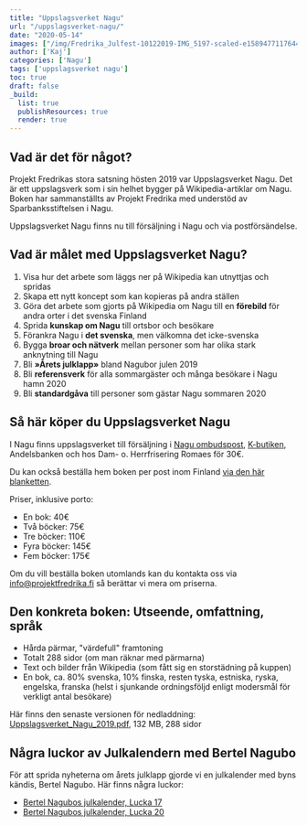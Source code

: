 ```yaml
---
title: "Uppslagsverket Nagu"
url: "/uppslagsverket-nagu/"
date: "2020-05-14"
images: ["/img/Fredrika_Julfest-10122019-IMG_5197-scaled-e1589477117644.jpg"]
author: ['Kaj']
categories: ['Nagu']
tags: ['uppslagsverket nagu']
toc: true
draft: false
_build:
  list: true
  publishResources: true
  render: true
---
```


## Vad är det för något?

Projekt Fredrikas stora satsning hösten 2019 var Uppslagsverket Nagu. Det är ett uppslagsverk som i sin helhet bygger på Wikipedia-artiklar om Nagu. Boken har sammanställts av Projekt Fredrika med understöd av Sparbanksstiftelsen i Nagu.

Uppslagsverket Nagu finns nu till försäljning i Nagu och via postförsändelse.

## Vad är målet med Uppslagsverket Nagu?

1.  Visa hur det arbete som läggs ner på Wikipedia kan utnyttjas och spridas
2.  Skapa ett nytt koncept som kan kopieras på andra ställen
3.  Göra det arbete som gjorts på Wikipedia om Nagu till en **förebild** för andra orter i det svenska Finland
4.  Sprida **kunskap om Nagu** till ortsbor och besökare
5.  Förankra Nagu i **det svenska**, men välkomna det icke-svenska
6.  Bygga **broar och nätverk** mellan personer som har olika stark anknytning till Nagu
7.  Bli **»Årets julklapp»** bland Nagubor julen 2019
8.  Bli **referensverk** för alla sommargäster och många besökare i Nagu hamn 2020
9.  Bli **standardgåva** till personer som gästar Nagu sommaren 2020

## Så här köper du Uppslagsverket Nagu

I Nagu finns uppslagsverket till försäljning i [Nagu ombudspost](https://saaristovaraus.fi/matkailuneuvonta/), [K-butiken](https://k-market-nagu.fi/butiken/), Andelsbanken och hos Dam- o. Herrfrisering Romaes för 30€.

Du kan också beställa hem boken per post inom Finland [via den här blanketten](https://docs.google.com/forms/d/1li8o1oiV3YWLLSGZijYtxRVROubJGJ1Ym38NJXJ1C8o/edit).

Priser, inklusive porto:

* En bok: 40€
* Två böcker: 75€
* Tre böcker: 110€
* Fyra böcker: 145€
* Fem böcker: 175€

Om du vill beställa boken utomlands kan du kontakta oss via info@projektfredrika.fi så berättar vi mera om priserna.

## Den konkreta boken: Utseende, omfattning, språk

* Hårda pärmar, "värdefull" framtoning
* Totalt 288 sidor (om man räknar med pärmarna)
* Text och bilder från Wikipedia (som fått sig en storstädning på kuppen)
* En bok, ca. 80% svenska, 10% finska, resten tyska, estniska, ryska, engelska, franska (helst i sjunkande ordningsföljd enligt modersmål för verkligt antal besökare)

Här finns den senaste versionen för nedladdning: [Uppslagsverket\_Nagu\_2019.pdf](https://github.com/projekt-fredrika/projektfredrika.fi/releases/download/v1.0.0/Uppslagsverket_Nagu.pdf), 132 MB, 288 sidor

## Några luckor av Julkalendern med Bertel Nagubo

För att sprida nyheterna om årets julklapp gjorde vi en julkalender med byns kändis, Bertel Nagubo. Här finns några luckor:
* [Bertel Nagubos julkalender, Lucka 17](https://www.facebook.com/watch/?ref=external&v=2581200672109968)
* [Bertel Nagubos julkalender, Lucka 20](https://www.facebook.com/watch/?ref=external&v=2595605680662168)